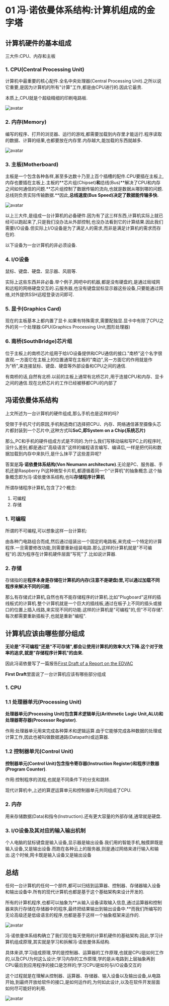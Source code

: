 # 01 冯·诺依曼体系结构:计算机组成的金字塔

## 计算机硬件的基本组成

三大件:CPU、内存和主板

### 1. CPU(Central Processing Unit)

计算机中最重要的核心配件.全名中央处理器(Central Processing Unit).之所以说它重要,是因为计算机的所有"计算"工作,都是由CPU进行的.因此它最贵.

本质上,CPU就是个超级精细的印刷电路板.

![avatar](./image/01-1.jpeg)

### 2. 内存(Memory)

编写的程序、打开的浏览器、运行的游戏,都需要加载到内存里才能运行.程序读取的数据、计算的结果,也都要放在内存里.内存越大,能加载的东西就越多.

![avatar](./image/01-2.jpeg)

### 3. 主板(Motherboard)

主板是一个包含各种各样,甚至多达数十乃至上百个插槽的配件.CPU要插在主板上,内存也要插在主板上.主板的**芯片组(Chipset)**和**总线(Bus)**解决了CPU和内存之间如何通信的问题.**芯片组控制了数据传输的流向,也就是数据从哪到哪的问题.总线则负责实际传输数据.**因此,**总线速度(Bus Speed)决定了数据能传输多快.**

![avatar](./image/01-3.jpeg)

以上三大件,是组成一台计算机的必备硬件.因为有了这三样东西,计算机实际上就已经可以跑起来了,只是我们没办法从外部控制,也没办法看到它的计算结果.因此我们需要I/O设备.但实际上I/O设备是为了满足人的需求,而非是满足计算机的需求而存在的.

以下设备为一台计算机的非必须设备.

### 4. I/O设备

鼠标、键盘、硬盘、显示器、风扇等.

实际上这些东西并非必备.举个例子,网吧中的机器,都是没有硬盘的,是通过局域网和远程的网络硬盘交互的.云服务器,也没有键盘鼠标显示器这些设备,只要能通过网络,对外提供SSH远程登录访问即可.

### 5. 显卡(Graphics Card)

现在的主板基本上都内置了显卡.如果有特殊需求,需要配独显.显卡中有除了CPU之外的另一个处理器:GPU(Graphics Processing Unit,图形处理器)

### 6. 南桥(SouthBridge)芯片组

位于主板上的南桥芯片组用于给I/O设备提供和CPU通信的接口."南桥"这个名字很直观.一方面它在主板上的位置通常在主板的"南边",另一方面它的作用就是作为"桥",来连接鼠标、键盘、硬盘等外部设备和CPU之间的通信.

有南桥的话,自然有北桥.以前的主板上通常有北桥芯片,用于连接CPU和内存、显卡之间的通信.现在北桥芯片的工作已经被移都CPU的内部了

## 冯诺依曼体系结构

上文所述为一台计算机的硬件组成,那么手机也是这样的吗?

受限于手机尺寸的原因,手机制造商们选择把CPU、内存、网络通信甚至摄像头芯片都封装到一个芯片中,这种方式叫**SoC,即System on a Chip(系统芯片)**

那么,PC和手机的硬件组成方式是不同的.为什么我们写移动端和写PC上的程序时,没什么差别,都是通过"高级语言"这样的编程语言编写、编译后,一样是把代码和数据加载到内存中来执行,是什么抹平了这些差异呢?

答案是**冯·诺依曼体系结构(Von Neumann architecture)**.无论是PC、服务器、手机还是Raspberry Pi这种微型卡片机,都遵循着同一个"计算机"的抽象概念.这个抽象概念即为冯·诺依曼体系结构,也叫**存储程序计算机**

所谓存储程序计算机,包含了2个概念:

1. 可编程
2. 存储

### 1. 可编程

所谓的不可编程,可以想象这样一台计算机:

由各种门电路组合而成,然后通过组装出一个固定的电路板,来完成一个特定的计算程序.一旦需要修改功能,则需要重新组装电路.那么这样的计算机就是"不可编程"的.因为程序在计算机硬件层面"写死"了.比如说计算器.

### 2. 存储

存储指的是**程序本身是存储在计算机的内存(注意不是硬盘)里,可以通过加载不同程序来解决不同的问题.**

那么有存储式计算机,自然也有不能存储程序的计算机.比如"Plugboard"这样的插线板式的计算机.整个计算机就是一个巨大的插线板,通过在板子上不同的插头或接口的位置上插入线路,来实现不同的功能.这样的计算机是"可编程"的,但"不可存储".每次都需要重新插板子,也就是重新"编程".

## 计算机应该由哪些部分组成

**无论是"不可编程"还是"不可存储",都会让使用计算机的效率大大下降.这个对于效率的追求,就是"存储程序计算机"的由来.**

因此冯诺依曼写了一篇报告[First Draft of a Report on the EDVAC](https://zh.wikipedia.org/wiki/EDVAC%E5%A0%B1%E5%91%8A%E6%9B%B8%E7%9A%84%E7%AC%AC%E4%B8%80%E4%BB%BD%E8%8D%89%E6%A1%88)

**First Draft**里面说了一台计算机应该有哪些部分组成

### 1. CPU

### 1.1 处理器单元(Processing Unit)

**处理器单元(Processing Unit)**包含**算术逻辑单元(Arithmetic Logic Unit,ALU)**和**处理器寄存器(Processor Register)**.

作用:处理器单元用来完成各种算术和逻辑运算.由于它能够完成各种数据的处理或计算工作,因此也被叫做数据通路(Datapath)或运算器.

### 1.2 控制器单元(Control Unit)

**控制器单元(Control Unit)**包含**指令寄存器(Instruction Register)**和**程序计数器(Program Counter)**.

作用:控制程序的流程,也就是不同条件下的分支和跳转.

现代计算机中,上述的算逻运算单元和控制器单元共同组成了CPU.

### 2. 内存

用来存储数据(Data)和指令(Instruction).还有更大容量的外部存储,通常就是硬盘.

### 3. I/O设备及其对应的输入输出机制

个人电脑的鼠标键盘是输入设备,显示器是输出设备.我们用的智能手机,触摸屏既是输入设备,又是输出设备.而跑在各种云上的服务器,则是通过网络来进行输入和输出.这个时候,网卡既是输入设备又是输出设备

## 总结

任何一台计算机的任何一个部件,都可以归结到运算器、控制器、存储器输入设备和输出设备中.所有的现代计算机也都是基于这个基础架构来设计开发的.

所有的计算机程序,也都可以抽象为**从输入设备读取输入信息,通过运算器和控制器来执行存储在存储器中的程序,最终把结果输出到输出设备中.**而我们所编写的无论高级还是低级语言的程序,也都是基于这样一个抽象框架来运作的.

![avatar](./image/01-4.jpeg)

冯·诺依曼体系结构确立了我们现在每天使用的计算机硬件的基础架构.因此,学习计算机组成原理,其实就是学习和拆解冯·诺依曼体系结构.

具体来讲,学习组成原理,学的是控制器、运算器的工作原理,也就是CPU是如何工作的,以及CPU为何这么设计;学习内存的工作原理,学的是从电路到上层抽象再到CPU最后到应用程序的接口是怎样的;学习CPU是如何与I/O设备交互的

这个过程就是在理解从控制器、运算器、存储器、输入设备以及输出设备,从电路开始,到最终开放给软件的接口,是如何运作的,为何如此设计,以及在软件开发层面如何尽可能好的利用.

![avatar](./image/01-5.png)

















